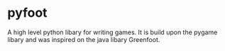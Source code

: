 # pyfoot
A high level python libary for writing games.
It is build upon the pygame libary and was inspired on the java libary Greenfoot.
